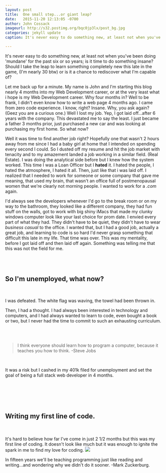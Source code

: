 ```yaml
---
layout: post
title:  One small step...or giant leap?
date:   2015-11-20 12:13:05 -0700
author: John Cossack
imageurl: http://s32.postimg.org/bqc0jp3lx/post_bg.jpg
categories: jekyll update
caption: It's never easy to do something new, at least not when you've been doing 'mundane' for the past six or so years; is it time to do something insane? Should I take the leap to learn something completely new this late in the game, (I'm nearly 30 btw) or is it a chance to rediscover what I'm capable of?

---
```

<div class = "wrapper">
It's never easy to do something new, at least not when you've been doing 'mundane' for the past six or so years; is it time to do something insane? Should I take the leap to learn something completely new this late in the game, (I'm nearly 30 btw) or is it a chance to rediscover what I'm capable of?

Let me back up for a minute. My name is John and I'm starting this blog nearly 4 months into my Web Development career, or at the very least what i hope is my Web Development career. Why four months in? Well to be frank, I didn't even know how to write a web page 4 months ago. I came from zero code experience. I know, right? Insane. Why, you ask again? (Geez you are a curious one.) Well I lost my job. Yep, I got laid off...after 6 years with the company. This devastated me to say the least. I just became a father 3 months prior, just purchased a new car and was looking at purchasing my first home. So what now?

Well it was time to find another job right? Hopefully one that wasn't 2 hours away from me since I had a baby girl at home that I intended on spending every second I could. So I dusted off my resume and hit the job market with tenacity and to my amazement landed a job working in a similar field. (Real Estate). I was doing the analytical side before but I knew how the system worked. This time I was a Loan Officer but I <strong>hated</strong> it. I hated the people, I hated the atmosphere, I hated it all. Then, just like that i was laid off. I realized that I needed to work for someone or some company that gave me meaning, that used my brain, that wasn't an office full of postmenopausal women that we're clearly not morning people. I wanted to work for a <em>.com</em> again.

I'd always see the developers whenever I'd go to the break room or on my way to the bathroom, they looked like a different company, they had fun stuff on the walls, got to work with big shiny iMacs that made my clunky windows computer look like your last choice for prom date. I envied every part of what they had. They didn't have to be quiet, they didn't have to wear <em>business casual</em> to the office. I wanted that, but I had a good job, actually a great job, and learning to code is so hard I'd never grasp something that difficult this late in my life. That time was over. This was my mentality, before I got laid off and then laid off again. Something was telling me that this was not the field for me.
<div><br></div>
<div><br></div>

<h2>So I'm unemployed, what now?</h2>
<div><br></div>

I was defeated. The white flag was waving, the towel had been thrown in.

Then, I had a thought. I had always been interested in technology and computers, and I had always wanted to learn to code, even bought a book or two, but I never had the time to commit to such an exhausting curriculum.
<div><br></div>
<div><br></div>

<blockquote> I think everyone should learn how to program a computer, because it teaches you how to think.  -Steve Jobs</blockquote>
<div><br></div>

It was a risk but I cashed in my 401k filed for unemployment and set the goal of being a full stack web developer in 4 months.
<div><br></div>
<div><br></div>
<div><br></div>
<div><br></div>
<h2>Writing my first line of code.</h2>
<div><br></div>
<div><br></div>
It's hard to believe how far I've come in just 2 1/2 months but this was my first line of coding. It doesn't look like much but it was enough to ignite the spark in me to find my love for coding.

<img src = "http://s32.postimg.org/u71twru6d/firstcode.png">

<span class="caption text-muted">In fifteen years we'll be teaching programming just like reading and writing...and wondering why we didn't do it sooner. -Mark Zuckerburg.</span>
</div>
